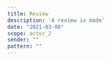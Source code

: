 ```yaml
---
title: Review
description: 'A review is made'
date: "2021-03-08"
scope: actor_2
sender: ""
pattern: ""
---
```


